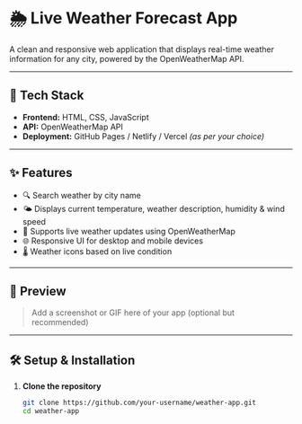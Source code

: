 # 🌦️ Live Weather Forecast App

A clean and responsive web application that displays real-time weather information for any city, powered by the OpenWeatherMap API.

---

## 🧩 Tech Stack

- **Frontend:** HTML, CSS, JavaScript  
- **API:** OpenWeatherMap API  
- **Deployment:** GitHub Pages / Netlify / Vercel *(as per your choice)*

---

## ✨ Features

- 🔍 Search weather by city name  
- 🌤️ Displays current temperature, weather description, humidity & wind speed  
- 📍 Supports live weather updates using OpenWeatherMap  
- 🌐 Responsive UI for desktop and mobile devices  
- 🌡️ Weather icons based on live condition  

---

## 📸 Preview

> Add a screenshot or GIF here of your app (optional but recommended)

---

## 🛠️ Setup & Installation

1. **Clone the repository**
   ```bash
   git clone https://github.com/your-username/weather-app.git
   cd weather-app
